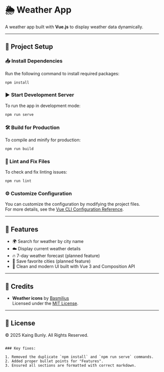 # 🌦️ Weather App

A weather app built with **Vue.js** to display weather data dynamically.

---

## 🚀 Project Setup

### 📥 Install Dependencies

Run the following command to install required packages:

```sh
npm install
```

### ▶️ Start Development Server

To run the app in development mode:

```sh
npm run serve
```

### 🛠️ Build for Production

To compile and minify for production:

```sh
npm run build
```

### 🔧 Lint and Fix Files

To check and fix linting issues:

```sh
npm run lint
```

### ⚙️ Customize Configuration

You can customize the configuration by modifying the project files.  
For more details, see the [Vue CLI Configuration Reference](https://cli.vuejs.org/config/).

---

## 🌟 Features

- 🌍 Search for weather by city name
- ☁️ Display current weather details
- 🔥 7-day weather forecast (planned feature)
- 📍 Save favorite cities (planned feature)
- 🎯 Clean and modern UI built with Vue 3 and Composition API

---

## 📜 Credits

- **Weather icons** by [Basmilius](https://github.com/basmilius/weather-icons)  
  Licensed under the [MIT License](https://opensource.org/licenses/MIT).

---

## 📄 License

© 2025 Kaing Bunly. All Rights Reserved.

```

### Key fixes:

1. Removed the duplicate `npm install` and `npm run serve` commands.
2. Added proper bullet points for "Features".
3. Ensured all sections are formatted with correct markdown.


```

